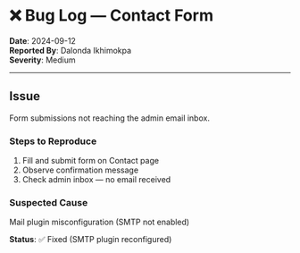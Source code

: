 # ❌ Bug Log — Contact Form

**Date**: 2024-09-12  
**Reported By**: Dalonda Ikhimokpa  
**Severity**: Medium

---

## Issue
Form submissions not reaching the admin email inbox.

### Steps to Reproduce
1. Fill and submit form on Contact page
2. Observe confirmation message
3. Check admin inbox — no email received

### Suspected Cause
Mail plugin misconfiguration (SMTP not enabled)

**Status**: ✅ Fixed (SMTP plugin reconfigured)

